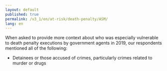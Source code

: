 ```yaml
---
layout: default
published: true
permalink: /v3_1/en/at-risk/death-penalty/ASM/
lang: en
---
```


When asked to provide more context about who was especially vulnerable to death penalty executions by government agents in 2019, our respondents mentioned all of the following:
-	Detainees or those accused of crimes, particularly crimes related to murder or drugs
